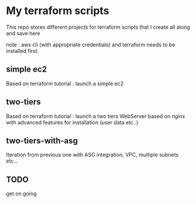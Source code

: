 # My terraform scripts

This repo stores different projects for terraform scripts that I create all along and save here

note : aws cli (with appropriate credentials) and terraform needs to be installed first.

## simple ec2
Based on terraform tutorial : launch a simple ec2

## two-tiers
Based on terraform tutorial : launch a two tiers WebServer based on nginx with advanced features for installation (user data etc..)

## two-tiers-with-asg
Iteration from previous one with ASG integration, VPC, multiple subnets etc...


## TODO
get on going